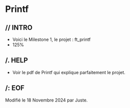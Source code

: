 # Printf

## // INTRO

* Voici le Milestone 1, le projet : ft_printf 
* 125%

## /. HELP

* Voir le pdf de Printf qui explique parfaitement le projet.

##	/: EOF

Modifié le 18 Novembre 2024 par Juste.<br>

